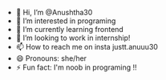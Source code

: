 - 👋 Hi, I’m @Anushtha30
- 👀 I’m interested in programing
- 🌱 I’m currently learning frontend
- 💞️ I’m looking to work in internship!
- 📫 How to reach me on insta justt.anuuu30
- 😄 Pronouns: she/her
- ⚡ Fun fact: I'm noob in programing !!

<!---
Anushtha30/Anushtha30 is a ✨ special ✨ repository because its `README.md` (this file) appears on your GitHub profile.
You can click the Preview link to take a look at your changes.
--->
